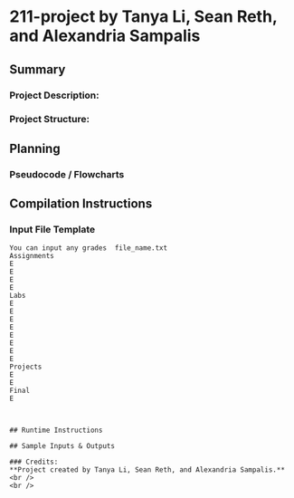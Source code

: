 # 211-project by Tanya Li, Sean Reth, and Alexandria Sampalis

## Summary
### Project Description:

### Project Structure:

## Planning
### Pseudocode / Flowcharts

## Compilation Instructions

### Input File Template
```
You can input any grades  file_name.txt
Assignments
E
E
E
E
Labs
E
E
E
E
E
E
E
E
Projects
E
E
Final
E


```

```

## Runtime Instructions

## Sample Inputs & Outputs

### Credits:
**Project created by Tanya Li, Sean Reth, and Alexandria Sampalis.** <br />
<br />
